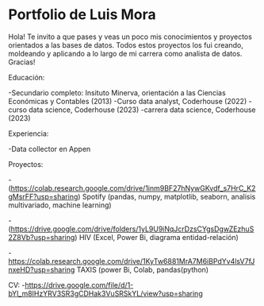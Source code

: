 # Portfolio de Luis Mora
Hola! Te invito a que pases y veas un poco mis conocimientos y proyectos orientados a las bases de datos. Todos estos proyectos los fui creando, moldeando y aplicando a lo largo de mi carrera como analista de datos. Gracias!

Educación:

-Secundario completo: Insituto Minerva, orientación a las Ciencias Económicas y Contables (2013)
-Curso data analyst, Coderhouse (2022)
-curso data science, Coderhouse (2023)
-carrera data science, Coderhouse (2023)


Experiencia:

 -Data collector en Appen





Proyectos:

-(https://colab.research.google.com/drive/1inm9BF27hNywGKvdf_s7HrC_K2gMsrFF?usp=sharing) Spotify (pandas, numpy, matplotlib, seaborn, analisis multivariado, machine learning)

-(https://drive.google.com/drive/folders/1yL9U9iNqJcrDzsCYgsDgwZEzhuS2Z8Vb?usp=sharing) HIV (Excel, Power Bi, diagrama entidad-relación)

-https://colab.research.google.com/drive/1KyTw6881MrA7M6iBPdYv4lsV7fJnxeHD?usp=sharing TAXIS (power Bi, Colab, pandas(python)


CV:
-https://drive.google.com/file/d/1-bYl_m8IHzYRV3SR3gCDHak3VuSRSkYL/view?usp=sharing
